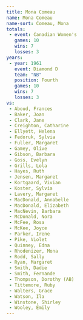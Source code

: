 ```yaml
---
title: Mona Comeau
name: Mona Comeau
name-sort: Comeau, Mona
totals:
 - event: Canadian Women's
   games: 10
   wins: 7
   losses: 3
years:
 - year: 1961
   event: Diamond D
   team: "NB"
   position: Fourth
   games: 10
   wins: 7
   losses: 3
vs:
 - Aboud, Frances
 - Baker, Joan
 - Clark, Jane
 - Creighton, Catharine
 - Ellyett, Helena
 - Fedoruk, Sylvia
 - Fuller, Margaret
 - Gamey, Olive
 - Gibson, Barbara
 - Goss, Evelyn
 - Grills, Lola
 - Hayes, Ruth
 - Jensen, Margaret
 - Kortgaard, Vivian
 - Koster, Sylvia
 - Lavery, Margaret
 - MacDonald, Annabelle
 - MacDonald, Elizabeth
 - MacNevin, Barbara
 - McDonald, Nora
 - McFee, Rosa
 - McKee, Joyce
 - Parker, Irene
 - Pike, Violet
 - Quinney, Edna
 - Rhodenizer, Mona
 - Rodd, Sally
 - Ryan, Margaret
 - Smith, Dadie
 - Smith, Fernande
 - Thompson, Dorothy (AB)
 - Tittemore, Ruby
 - Walters, Grace
 - Watson, Ila
 - Winstone, Shirley
 - Wooley, Emily
---
```


